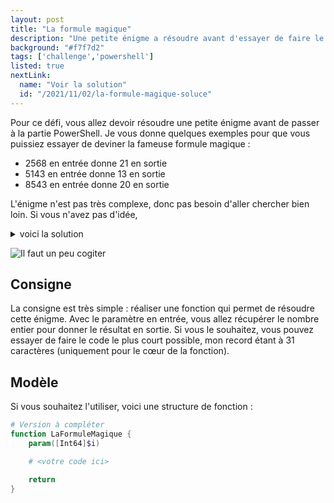 ```yaml
---
layout: post
title: "La formule magique"
description: "Une petite énigme a résoudre avant d'essayer de faire le script le plus court possible pour la résoudre"
background: "#f7f7d2"
tags: ['challenge','powershell']
listed: true
nextLink:
  name: "Voir la solution"
  id: "/2021/11/02/la-formule-magique-soluce"
---
```


Pour ce défi, vous allez devoir résoudre une petite énigme avant de passer à la partie PowerShell. Je vous donne quelques exemples pour que vous puissiez essayer de deviner la fameuse formule magique :

- 2568 en entrée donne 21 en sortie
- 5143 en entrée donne 13 en sortie
- 8543 en entrée donne 20 en sortie

L'énigme n'est pas très complexe, donc pas besoin d'aller chercher bien loin. Si vous n'avez pas d'idée, <details><summary>voici la solution</summary><p>Il suffit d'additionner les chiffres qui composent le nombre entre eux. Pour reprendre le premier exemple : <b>2568 devient 21</b> parce que 2+5+6+8 = 21</p></details>

![Il faut un peu cogiter](https://media.giphy.com/media/d3mlE7uhX8KFgEmY/giphy.gif)

## Consigne

La consigne est très simple : réaliser une fonction qui permet de résoudre cette énigme. Avec le paramètre en entrée, vous allez récupérer le nombre entier pour donner le résultat en sortie. Si vous le souhaitez, vous pouvez essayer de faire le code le plus court possible, mon record étant à 31 caractères (uniquement pour le cœur de la fonction).

## Modèle

Si vous souhaitez l'utiliser, voici une structure de fonction :

```powershell
# Version à compléter
function LaFormuleMagique {
    param([Int64]$i)

    # <votre code ici>

    return 
}
```
